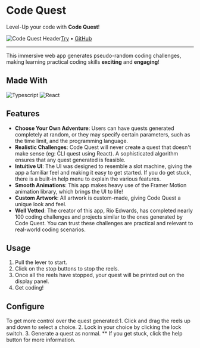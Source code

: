 # Code Quest

Level-Up your code with **Code Quest**!

![Code Quest Header](https://images.ctfassets.net/l329ngjcm8m3/4QkRN0AaZHDZgk5I9DHTPc/74c033b40d980b8cbba803a174e1eb81/banner.png)[Try](https://code-quest-app.netlify.app/) • [GitHub](https://github.com/rioredwards/code-quest)

---

This immersive web app generates pseudo-random coding challenges, making learning practical coding skills **exciting** and **engaging**!

## Made With

![Typescript](https://img.shields.io/badge/-Typescript-3178C6?logo=TypeScript&logoColor=black&style=for-the-badge)&nbsp;![React](https://img.shields.io/badge/-React-61DAFB?logo=React&logoColor=black&style=for-the-badge)&nbsp;

## Features

- **Choose Your Own Adventure**: Users can have quests generated completely at random, or they may specify certain parameters, such as the time limit, and the programming language.
- **Realistic Challenges**: Code Quest will never create a quest that doesn't make sense (eg: CLI quest using React). A sophisticated algorithm ensures that any quest generated is feasible.
- **Intuitive UI**: The UI was designed to resemble a slot machine, giving the app a familiar feel and making it easy to get started. If you do get stuck, there is a built-in help menu to explain the various features.
- **Smooth Animations**: This app makes heavy use of the Framer Motion animation library, which brings the UI to life!
- **Custom Artwork**: All artwork is custom-made, giving Code Quest a unique look and feel.
- **Well Vetted**: The creator of this app, Rio Edwards, has completed nearly 100 coding challenges and projects similar to the ones generated by Code Quest. You can trust these challenges are practical and relevant to real-world coding scenarios.

## Usage

1. Pull the lever to start.
2. Click on the stop buttons to stop the reels.
3. Once all the reels have stopped, your quest will be printed out on the display panel.
4. Get coding!


## Configure

To get more control over the quest generated:1. Click and drag the reels up and down to select a choice.
2. Lock in your choice by clicking the lock switch.
3. Generate a quest as normal.
** If you get stuck, click the help button for more information.

